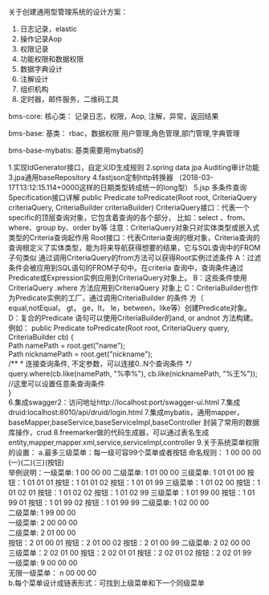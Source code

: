 关于创建通用型管理系统的设计方案：
1.	日志记录，elastic
2.	操作记录Aop
3.	权限记录
4.	功能权限和数据权限
5.	数据字典设计
6.	注解设计
7.	组织机构
8.	定时器，邮件服务，二维码工具


bms-core: 核心类：
记录日志，权限，Aop, 注解，异常，返回结果


bms-base: 基类：
rbac，数据权限
用户管理,角色管理,部门管理,字典管理

bms-base-mybatis: 基类需要用mybatis的




1.实现IdGenerator接口，自定义ID生成规则
2.spring data jpa Auditing审计功能
3.jpa通用baseRepository
4.fastjson定制http转换器  （2018-03-17T13:12:15.114+0000这样的日期类型转成统一的long型）
5.jsp 多条件查询Specification接口详解
public Predicate toPredicate(Root<SysUser> root, CriteriaQuery<?> criteriaQuery, CriteriaBuilder criteriaBuilder)
CriteriaQuery接口：代表一个specific的顶层查询对象，它包含着查询的各个部分，
比如：select 、from、where、group by、order by等
注意：CriteriaQuery对象只对实体类型或嵌入式类型的Criteria查询起作用
Root接口：代表Criteria查询的根对象，Criteria查询的查询根定义了实体类型，能为将来导航获得想要的结果，它与SQL查询中的FROM子句类似
通过调用CriteriaQuery的from方法可以获得Root实例过滤条件
A：过滤条件会被应用到SQL语句的FROM子句中。在criteria 查询中，查询条件通过Predicate或Expression实例应用到CriteriaQuery对象上。
B：这些条件使用 CriteriaQuery .where 方法应用到CriteriaQuery 对象上
C：CriteriaBuilder也作为Predicate实例的工厂，通过调用CriteriaBuilder 的条件  方（ equal,notEqual， gt， ge，lt， le，between，like等）创建Predicate对象。
D：复合的Predicate 语句可以使用CriteriaBuilder的and, or andnot 方法构建。 
例如：
 public Predicate toPredicate(Root<StudentInfo> root, CriteriaQuery<?> query, CriteriaBuilder cb) {  
    Path<String> namePath = root.get("name");  
    Path<String> nicknamePath = root.get("nickname");  
    /** 
         * 连接查询条件, 不定参数，可以连接0..N个查询条件 
         */  
    query.where(cb.like(namePath, "%李%"), cb.like(nicknamePath, "%王%")); //这里可以设置任意条查询条件  
   }  
6.集成swagger2：访问地址http://localhost:port/swagger-ui.html
7.集成druid:localhost:8010/api/druid/login.html
7.集成mybatis，通用mapper，baseMapper,baseService,baseServiceImpl,baseController
封装了常用的数据库操作，crud
8.freemarker做的代码生成器，可以通过表名生成entity,mapper,mapper.xml,service,serviceImpl,controller
9.关于系统菜单权限的设置：
a.最多三级菜单：每一级可容99个菜单或者按钮
命名规则： 1  00  00   00
         (一)(二)(三)(按钮)         
举例说明：一级菜单:       1 00 00 00
            二级菜单:     1 01 00 00
                三级菜单: 1 01 01 00
                    按钮：1 01 01 01 
                    按钮：1 01 01 02 
                    按钮：1 01 01 99 
                三级菜单：1 01 02 00
                    按钮：1 01 02 01 
                    按钮：1 01 02 02 
                    按钮：1 01 02 99 
                三级菜单：1 01 99 00 
                    按钮：1 01 99 01 
                    按钮：1 01 99 02 
                    按钮：1 01 99 99 
            二级菜单:     1 02 00 00        
            二级菜单:     1 99 00 00   
        一级菜单:         2 00 00 00   
            二级菜单:     2 01 00 00   
                    按钮：2 01 00 01 
                    按钮：2 01 00 02 
                    按钮：2 01 00 99
            二级菜单:     2 02 00 00   
                三级菜单：2 02 01 00 
                    按钮：2 02 01 01 
                    按钮：2 02 01 02 
                    按钮：2 02 01 99               
        一级菜单:         9 00 00 00      
        无限一级菜单：    n 00 00 00   
b.每个菜单设计成链表形式：可找到上级菜单和下一个同级菜单